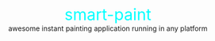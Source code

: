 <center>
	<font color='cyan' size='6'>smart-paint</font>
<center>
<center>awesome instant painting application running in any platform</center>
